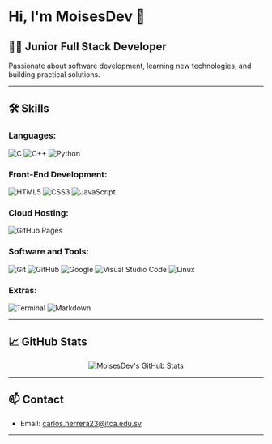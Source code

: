# Hi, I'm MoisesDev 👋

## 🧑‍💻 Junior Full Stack Developer

Passionate about software development, learning new technologies, and building practical solutions.

---

## 🛠️ Skills

### Languages:
![C](https://img.shields.io/badge/C-00599C?style=for-the-badge&logo=c&logoColor=white)
![C++](https://img.shields.io/badge/C++-00599C?style=for-the-badge&logo=cplusplus&logoColor=white)
![Python](https://img.shields.io/badge/Python-3776AB?style=for-the-badge&logo=python&logoColor=white)

### Front-End Development:
![HTML5](https://img.shields.io/badge/HTML5-E34F26?style=for-the-badge&logo=html5&logoColor=white)
![CSS3](https://img.shields.io/badge/CSS3-1572B6?style=for-the-badge&logo=css3&logoColor=white)
![JavaScript](https://img.shields.io/badge/JavaScript-F7DF1E?style=for-the-badge&logo=javascript&logoColor=black)

### Cloud Hosting:
![GitHub Pages](https://img.shields.io/badge/GitHub%20Pages-222222?style=for-the-badge&logo=github&logoColor=white)

### Software and Tools:
![Git](https://img.shields.io/badge/Git-F05032?style=for-the-badge&logo=git&logoColor=white)
![GitHub](https://img.shields.io/badge/GitHub-181717?style=for-the-badge&logo=github&logoColor=white)
![Google](https://img.shields.io/badge/Google-4285F4?style=for-the-badge&logo=google&logoColor=white)
![Visual Studio Code](https://img.shields.io/badge/VSCode-007ACC?style=for-the-badge&logo=visualstudiocode&logoColor=white)
![Linux](https://img.shields.io/badge/Linux-FCC624?style=for-the-badge&logo=linux&logoColor=black)

### Extras:
![Terminal](https://img.shields.io/badge/Terminal-000000?style=for-the-badge&logo=windows%20terminal&logoColor=white)
![Markdown](https://img.shields.io/badge/Markdown-000000?style=for-the-badge&logo=markdown&logoColor=white)

---

## 📈 GitHub Stats

<p align="center">
  <img src="https://github-readme-stats.vercel.app/api?username=CarlosMoisesHerreraAlvarado&show_icons=true&theme=tokyonight" alt="MoisesDev's GitHub Stats" />
</p>

---

## 📫 Contact

- Email: [carlos.herrera23@itca.edu.sv](mailto:carlos.herrera23@itca.edu.sv)

---

